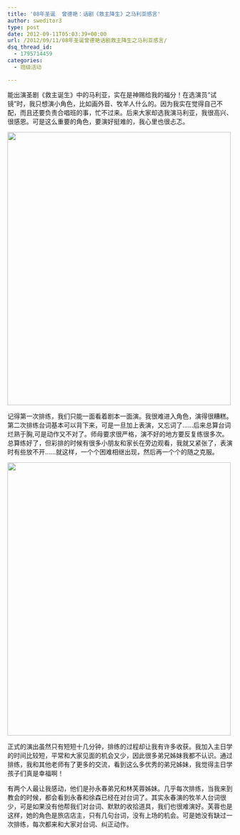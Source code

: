 ```yaml
---
title: '08年圣诞  曾德艳：话剧《救主降生》之马利亚感言'
author: sweditor3
type: post
date: 2012-09-11T05:03:39+00:00
url: /2012/09/11/08年圣诞曾德艳话剧救主降生之马利亚感言/
dsq_thread_id:
  - 1795714459
categories:
  - 班级活动

---
```

能出演圣剧《救主诞生》中的马利亚，实在是神赐给我的福分！在选演员“试镜”时，我只想演小角色，比如画外音、牧羊人什么的。因为我实在觉得自己不配，而且还要负责合唱班的事，忙不过来。后来大家却选我演马利亚，我很高兴、很感恩。可是这么重要的角色，要演好挺难的，我心里也很忐忑。

<a href="http://t5.shwchurch.org/2012/09/11/08%e5%b9%b4%e5%9c%a3%e8%af%9e-%e6%9b%be%e5%be%b7%e8%89%b3%ef%bc%9a%e8%af%9d%e5%89%a7%e3%80%8a%e6%95%91%e4%b8%bb%e9%99%8d%e7%94%9f%e3%80%8b%e4%b9%8b%e9%a9%ac%e5%88%a9%e4%ba%9a%e6%84%9f%e8%a8%80/1-7/" rel="attachment wp-att-3591"><img class="aligncenter size-full wp-image-3591" title="1" src="http://t5.shwchurch.org/wp-content/uploads/2012/09/20120911130226448.jpg" alt="" width="500" height="612" srcset="http://t5.shwchurch.org/wp-content/uploads/2012/09/20120911130226448.jpg 500w, http://t5.shwchurch.org/wp-content/uploads/2012/09/20120911130226448-245x300.jpg 245w" sizes="(max-width: 500px) 100vw, 500px" /></a>

记得第一次排练，我们只能一面看着剧本一面演。我很难进入角色，演得很糟糕。第二次排练台词基本可以背下来，可是一旦加上表演，又忘词了……后来总算台词烂熟于胸,可是动作又不对了。师母要求很严格，演不好的地方要反复练很多次。总算练好了，但彩排的时候有很多小朋友和家长在旁边观看，我就又紧张了，表演时有些放不开……就这样，一个个困难相继出现，然后再一个个的随之克服。

<a href="http://t5.shwchurch.org/2012/09/11/08%e5%b9%b4%e5%9c%a3%e8%af%9e-%e6%9b%be%e5%be%b7%e8%89%b3%ef%bc%9a%e8%af%9d%e5%89%a7%e3%80%8a%e6%95%91%e4%b8%bb%e9%99%8d%e7%94%9f%e3%80%8b%e4%b9%8b%e9%a9%ac%e5%88%a9%e4%ba%9a%e6%84%9f%e8%a8%80/2-6/" rel="attachment wp-att-3592"><img class="aligncenter size-full wp-image-3592" title="2" src="http://t5.shwchurch.org/wp-content/uploads/2012/09/20120911130304397.jpg" alt="" width="500" height="612" srcset="http://t5.shwchurch.org/wp-content/uploads/2012/09/20120911130304397.jpg 500w, http://t5.shwchurch.org/wp-content/uploads/2012/09/20120911130304397-245x300.jpg 245w" sizes="(max-width: 500px) 100vw, 500px" /></a>

正式的演出虽然只有短短十几分钟，排练的过程却让我有许多收获。我加入主日学的时间比较短，平常和大家见面的机会又少，因此很多弟兄姊妹我都不认识。通过排练，我和其他老师有了更多的交流，看到这么多优秀的弟兄姊妹，我觉得主日学孩子们真是幸福啊！

有两个人最让我感动，他们是孙永春弟兄和林芙蓉姊妹。几乎每次排练，当我来到教会的时候，都会看到永春和徐森已经在对台词了。其实永春演的牧羊人台词很少，可是如果没有他帮我们对台词、默默的收拾道具，我们也很难演好。芙蓉也是这样，她的角色是旅店店主，只有几句台词，没有上场的机会。可是她没有缺过一次排练，每次都来和大家对台词、纠正动作。